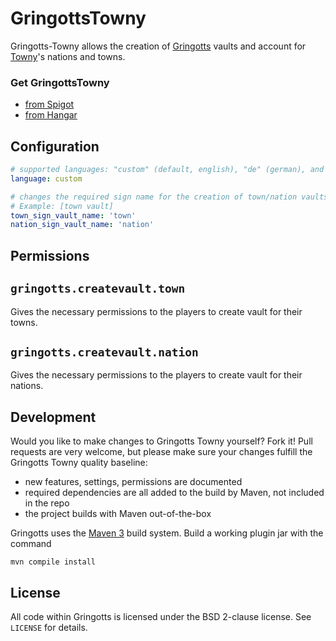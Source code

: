 # GringottsTowny

Gringotts-Towny allows the creation of [Gringotts](https://github.com/nikosgram/gringotts) vaults and account
for [Towny](https://www.spigotmc.org/resources/towny-advanced.72694/)'s nations and towns.

### Get GringottsTowny

- [from Spigot](https://www.spigotmc.org/resources/gringotts-towny.105074/)
- [from Hangar](https://hangar.papermc.io/nikosgram/Gringotts-Towny)

## Configuration

```yaml
# supported languages: "custom" (default, english), "de" (german), and "pt-BR" (brazilian portuguese).
language: custom

# changes the required sign name for the creation of town/nation vaults
# Example: [town vault]
town_sign_vault_name: 'town'
nation_sign_vault_name: 'nation'
```

## Permissions

`gringotts.createvault.town`
---
Gives the necessary permissions to the players to create vault for their towns.

`gringotts.createvault.nation`
---
Gives the necessary permissions to the players to create vault for their nations.


Development
-----------
Would you like to make changes to Gringotts Towny yourself? Fork it!
Pull requests are very welcome, but please make sure your changes fulfill the Gringotts Towny quality baseline:

* new features, settings, permissions are documented
* required dependencies are all added to the build by Maven, not included in the repo
* the project builds with Maven out-of-the-box

Gringotts uses the [Maven 3](http://maven.apache.org/) build system. Build a working plugin jar with the command

```shell
mvn compile install
```

License
-------
All code within Gringotts is licensed under the BSD 2-clause license. See `LICENSE` for details.
